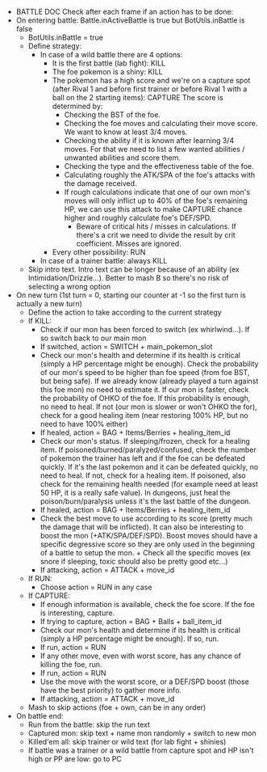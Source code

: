 - BATTLE DOC
Check after each frame if an action has to be done:
- On entering battle: Battle.inActiveBattle is true but BotUtils.inBattle is false
	- BotUtils.inBattle = true
	- Define strategy:
		- In case of a wild battle there are 4 options:
			- It is the first battle (lab fight): KILL
			- The foe pokemon is a shiny: KILL
			- The pokemon has a high score and we're on a capture spot (after Rival 1 and before first trainer or before Rival 1 with a ball on the 2 starting items): CAPTURE
			The score is determined by:
				- Checking the BST of the foe.
				- Checking the foe moves and calculating their move score. We want to know at least 3/4 moves.
				- Checking the ability if it is known after learning 3/4 moves. For that we need to list a few wanted abilities / unwanted abilities and score them.
				- Checking the type and the effectiveness table of the foe.
				- Calculating roughly the ATK/SPA of the foe's attacks with the damage received.
				- If rough calculations indicate that one of our own mon's moves will only inflict up to 40% of the foe's remaining HP, we can use this attack to make CAPTURE chance higher and roughly calculate foe's DEF/SPD.
					- Beware of critical hits / misses in calculations. If there's a crit we need to divide the result by crit coefficient. Misses are ignored.
			- Every other possibility: RUN
		- In case of a trainer battle: always KILL
	- Skip intro text. Intro text can be longer because of an ability (ex Intimidation/Drizzle...). Better to mash B so there's no risk of selecting a wrong option
- On new turn (1st turn = 0, starting our counter at -1 so the first turn is actually a new turn)
	- Define the action to take according to the current strategy
	- If KILL:
		- Check if our mon has been forced to switch (ex whirlwind...). If so switch back to our main mon
		- If switched, action = SWITCH + main_pokemon_slot
		- Check our mon's health and determine if its health is critical (simply a HP percentage might be enough). Check the probability of our mon's speed to be higher than foe speed (from foe BST, but being safe). If we already know (already played a turn against this foe mon) no need to estimate it. If our mon is faster, check the probability of OHKO of the foe. If this probability is enough, no need to heal. If not (our mon is slower or won't OHKO the for), check for a good healing item (near restoring 100% HP, but no need to have 100% either)
		- If healed, action = BAG + Items/Berries + healing_item_id
		- Check our mon's status. If sleeping/frozen, check for a healing item. If poisoned/burned/paralyzed/confused, check the number of pokemon the trainer has left and if the foe can be defeated quickly. If it's the last pokemon and it can be defeated quickly, no need to heal. If not, check for a healing item. If poisoned, also check for the remaining health needed (for example need at least 50 HP, it is a really safe value). In dungeons, just heal the poison/burn/paralysis unless it's the last battle of the dungeon.
		- If healed, action = BAG + Items/Berries + healing_item_id
		- Check the best move to use according to its score (pretty much the damage that will be inflicted). It can also be interesting to boost the mon (+ATK/SPA/DEF/SPD). Boost moves should have a specific degressive score so they are only used in the beginning of a battle to setup the mon. + Check all the specific moves (ex snore if sleeping, toxic should also be pretty good etc...)
		- If attacking, action = ATTACK + move_id
	- If RUN:
		- Choose action = RUN in any case
	- If CAPTURE:
		- If enough information is available, check the foe score. If the foe is interesting, capture.
		- If trying to capture, action = BAG + Balls + ball_item_id
		- Check our mon's health and determine if its health is critical (simply a HP percentage might be enough). If so, run.
		- If run, action = RUN
		- If any other move, even with worst score, has any chance of killing the foe, run.
		- If run, action = RUN
		- Use the move with the worst score, or a DEF/SPD boost (those have the best priority) to gather more info.
		- If attacking, action = ATTACK + move_id
	- Mash to skip actions (foe + own, can be in any order)
- On battle end:
	- Run from the battle: skip the run text
	- Captured mon: skip text + name mon randomly + switch to new mon
	- Killed'em all: skip trainer or wild text (for lab fight + shinies)
	- If battle was a trainer or a wild battle from capture spot and HP isn't high or PP are low: go to PC


